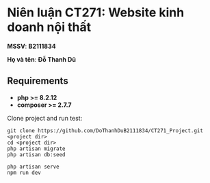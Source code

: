 # Niên luận CT271: Website kinh doanh nội thất

**MSSV**: **B2111834**

**Họ và tên**: **Đỗ Thanh Dũ**

## Requirements

-   **php >= 8.2.12**
-   **composer >= 2.7.7**

Clone project and run test:

```
git clone https://github.com/DoThanhDuB2111834/CT271_Project.git <project dir>
cd <project dir>
php artisan migrate
php artisan db:seed

php artisan serve
npm run dev
```
